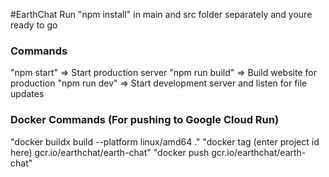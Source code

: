 #EarthChat
 Run "npm install" in main and src folder separately and youre ready to go

### Commands
"npm start" => Start production server
"npm run build" => Build website for production
"npm run dev" => Start development server and listen for file updates


### Docker Commands (For pushing to Google Cloud Run)
 "docker buildx build --platform linux/amd64 ."
"docker tag (enter project id here) gcr.io/earthchat/earth-chat"
"docker push gcr.io/earthchat/earth-chat"